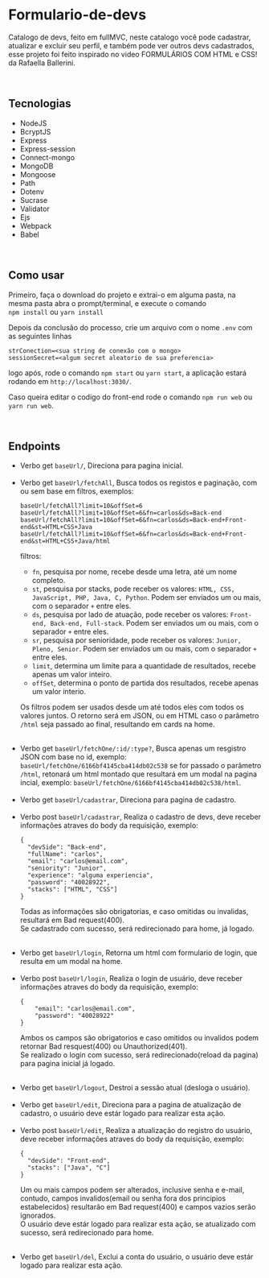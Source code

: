 # Formulario-de-devs

Catalogo de devs, feito em fullMVC, neste catalogo você pode cadastrar, atualizar e excluir seu perfil, e também pode ver outros devs cadastrados, esse projeto foi feito inspirado no video FORMULÁRIOS COM HTML e CSS!
da  Rafaella Ballerini.

<br>

## Tecnologias

<ul>
<li>NodeJS</li>
<li>BcryptJS</li>
<li>Express</li>
<li>Express-session</li>
<li>Connect-mongo</li>
<li>MongoDB</li>
<li>Mongoose</li>
<li>Path</li>
<li>Dotenv</li>
<li>Sucrase</li>
<li>Validator</li>
<li>Ejs</li>
<li>Webpack</li>
<li>Babel</li>

</ul>

<br>

## Como usar
<p>Primeiro, faça o download do projeto e extrai-o em alguma pasta, na mesma pasta abra o prompt/terminal, e execute o comando <br><code>npm install</code> ou <code>yarn install</code></p>
<p>Depois da conclusão do processo, crie um arquivo com o nome <code>.env</code> com as seguintes linhas <br>

```
strConection=<sua string de conexão com o mongo>
sessionSecret=<algum secret aleatorio de sua preferencia>
```
</p>
<p>logo após, rode o comando <code>npm start</code> ou <code>yarn start</code>, a aplicação estará rodando em <code>http://localhost:3030/</code>.</p>
<p>Caso queira editar o codigo do front-end rode o comando <code>npm run web</code> ou <code>yarn run web</code>.</p>
<br>

## Endpoints
<ul>

<li>Verbo get <code>baseUrl/</code>, Direciona para pagina inicial.</li>
<br>
<li>Verbo get <code>baseUrl/fetchAll</code>, Busca todos os registos e paginação, com ou sem base em filtros, exemplos: <br>
 
 ```
 baseUrl/fetchAll?limit=10&offSet=6
 baseUrl/fetchAll?limit=10&offSet=6&fn=carlos&ds=Back-end
 baseUrl/fetchAll?limit=10&offSet=6&fn=carlos&ds=Back-end+Front-end&st=HTML+CSS+Java
 baseUrl/fetchAll?limit=10&offSet=6&fn=carlos&ds=Back-end+Front-end&st=HTML+CSS+Java/html
 ```
 filtros: 
 <ul>
 <li><code>fn</code>, pesquisa por nome, recebe desde uma letra, até um nome completo.</li>
 <li><code>st</code>, pesquisa por stacks, pode receber os valores: <code>HTML, CSS, JavaScript, PHP, Java, C, Python</code>. Podem ser enviados um ou mais, com o separador <code>+</code> entre eles.</li>
 <li><code>ds</code>, pesquisa por lado de atuação, pode receber os valores: <code>Front-end, Back-end, Full-stack</code>. Podem ser enviados um ou mais, com o separador <code>+</code> entre eles.</li>
 <li><code>sr</code>, pesquisa por senioridade, pode receber os valores: <code>Junior, Pleno, Senior</code>. Podem ser enviados um ou mais, com o separador <code>+</code> entre eles.</li>
 <li><code>limit</code>, determina um limite para a quantidade de resultados, recebe apenas um valor inteiro. </li>
 <li><code>offSet</code>, determina o ponto de partida dos resultados, recebe apenas um valor interio.</li>
 </ul>
 
 Os filtros podem ser usados desde um até todos eles com todos os valores juntos. 
 O retorno será em JSON, ou em HTML caso o parâmetro <code>/html</code> seja passado ao final, resultando em cards na home.
</li>
<br> 
<li>Verbo get <code>baseUrl/fetchOne/:id/:type?</code>, Busca apenas um resgistro JSON com base no id, exemplo: <br> 
<code>baseUrl/fetchOne/6166bf4145cba414db02c538</code> se for passado o parâmetro <code>/html</code>, retonará um html montado que resultará em um modal na pagina incial, exemplo: <code>baseUrl/fetchOne/6166bf4145cba414db02c538/html</code>.

</li>
<br> 
<li>Verbo get <code>baseUrl/cadastrar</code>, Direciona para pagina de cadastro.</li>
<br> 
<li>Verbo post <code>baseUrl/cadastrar</code>, Realiza o cadastro de devs, deve receber informações atraves do body da requisição, exemplo:<br>

```
{
  "devSide": "Back-end",
  "fullName": "carlos",
  "email": "carlos@email.com",
  "seniority": "Junior",
  "experience": "alguma experiencia",
  "password": "40028922",
  "stacks": ["HTML", "CSS"]
}
```
Todas as informações são obrigatorias, e caso omitidas ou invalidas, resultará em Bad request(400).<br>
Se cadastrado com sucesso, será redirecionado para home, já logado.
</li>
<br> 
<li>Verbo get <code>baseUrl/login</code>, Retorna um html com formulario de login, que resulta em um modal na home.</li>
<br>
<li>Verbo post <code>baseUrl/login</code>, Realiza o login de usuário, deve receber informações atraves do body da requisição, exemplo:<br>

```
{
	"email": "carlos@email.com",
	"password": "40028922"
}
```
Ambos os campos são obrigatorios e caso omitidos ou invalidos podem retornar Bad resquest(400) ou Unauthorized(401).<br>
Se realizado o login com sucesso, será redirecionado(reload da pagina) para pagina inicial já logado.
</li>
<br>

<li>Verbo get <code>baseUrl/logout</code>, Destroi a sessão atual (desloga o usuário).</li>
<br>

<li>Verbo get <code>baseUrl/edit</code>, Direciona para a pagina de atualização de cadastro, o usuário deve estár logado para realizar esta ação.
</li>
<br>
<li>Verbo post <code>baseUrl/edit</code>, Realiza a atualização do registro do usuário, deve receber informações atraves do body da requisição, exemplo:<br>

```
{
  "devSide": "Front-end",
  "stacks": ["Java", "C"]
}
```
Um ou mais campos podem ser alterados, inclusive senha e e-mail, contudo, campos invalidos(email ou senha fora dos principios estabelecidos) resultarão em Bad request(400)
e campos vazios serão ignorados.<br>
O usuário deve estár logado para realizar esta ação, se atualizado com sucesso, será redirecionado para home.
</li>
<br>
<li>Verbo get <code>baseUrl/del</code>, Exclui a conta do usuário, o usuário deve estár logado para realizar esta ação.</li>
<br>
</ul>
